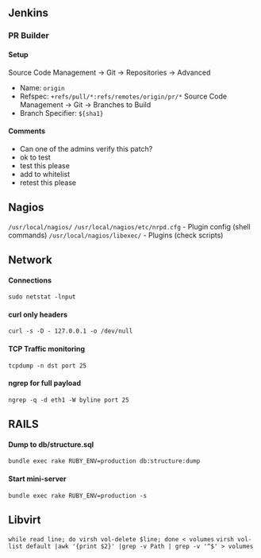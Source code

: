 Jenkins
-------
### PR Builder
#### Setup
Source Code Management -> Git -> Repositories -> Advanced
- Name: `origin`
- Refspec: `+refs/pull/*:refs/remotes/origin/pr/*`
Source Code Management -> Git -> Branches to Build
- Branch Specifier: `${sha1}`

#### Comments
- Can one of the admins verify this patch?
- ok to test
- test this please
- add to whitelist
- retest this please


Nagios
------
`/usr/local/nagios/`
`/usr/local/nagios/etc/nrpd.cfg` - Plugin config (shell commands)
`/usr/local/nagios/libexec/` - Plugins (check scripts)

Network
-------
#### Connections
`sudo netstat -lnput`

#### curl only headers
`curl -s -D - 127.0.0.1 -o /dev/null`

#### TCP Traffic monitoring
`tcpdump -n dst port 25`

#### ngrep for full payload
`ngrep -q -d eth1 -W byline port 25`

RAILS
-----
#### Dump to db/structure.sql
`bundle exec rake RUBY_ENV=production db:structure:dump`
#### Start mini-server
`bundle exec rake RUBY_ENV=production -s`

Libvirt
-------
`while read line; do virsh vol-delete $line; done < volumes`
`virsh vol-list default |awk '{print $2}' |grep -v Path | grep -v '^$' > volumes`
